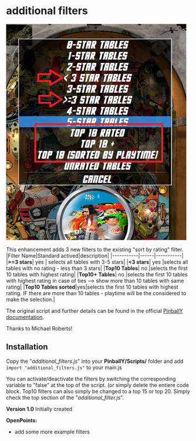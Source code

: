 # additional filters

![Show additional Filter](https://github.com/worksasdesigned/PinballY_scrips/blob/Master/additional_filters/additional_filters.png)

This enhancement adds 3 new filters to the existing "sort by rating" filter.
|Filter Name|Standard actived|description|
|-----------|------|-----------|
|**>=3 stars**| yes | selects all tables with 3-5 stars|
|**<3 stars**| yes |selects all tables with no rating - less than 3 stars|
|**Top10 Tables**| no |selects the first 10 tables with highest rating| 
|**Top10+ Tables**| no |selects the first 10 tables with highest rating in case of ties --> show more than 10 tables with same rating|
|**Top10 Tables sorted**|yes|selects the first 10 tables with highest rating. IF there are more than 10 tables - playtime will be the considered to make the selection.|

The original script and further details can be found in the official [PinballY documentation](http://mjrnet.org/pinscape/downloads/PinballY/Help/TopGamesExample.html).

Thanks to Michael Roberts!


## Installation
Copy the "*additional_filters.js*" into your **PinballY/Scripts/** folder and add
```import "additional_filters.js"``` to your main.js

You can activate/deactivate the filters by switching the corresponding variable to "false" at the top of the script. (or simply delete the entiere code block.
Top10 filters can also simply be changed to a top 15 or top 20.
Simply check the top section of the "*additional_filter.js*".



**Version 1.0**
Initially created

**OpenPoints:**
- add some more example filters



